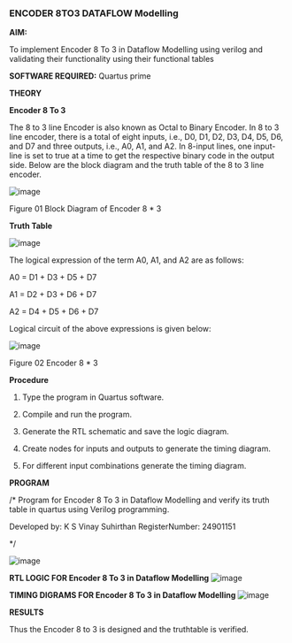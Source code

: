 ### ENCODER 8TO3 DATAFLOW Modelling

**AIM:**

To implement  Encoder 8 To 3 in Dataflow Modelling using verilog and validating their functionality using their functional tables

**SOFTWARE REQUIRED:** Quartus prime

**THEORY**

**Encoder 8 To 3**

The 8 to 3 line Encoder is also known as Octal to Binary Encoder. In 8 to 3 line encoder, there is a total of eight inputs, i.e., D0, D1, D2, D3, D4, D5, D6, and D7 and three outputs, i.e., A0, A1, and A2. In 8-input lines, one input-line is set to true at a time to get the respective binary code in the output side. Below are the block diagram and the truth table of the 8 to 3 line encoder.

![image](https://github.com/naavaneetha/ENCODER8TO3DATAFLOW/assets/154305477/0bc242c1-eb9e-4c47-afe5-30428470efc3)

Figure 01  Block Diagram of Encoder 8 * 3

**Truth Table**

![image](https://github.com/naavaneetha/ENCODER8TO3DATAFLOW/assets/154305477/35496b14-ae6e-4cd1-9abd-d6736b576575)

The logical expression of the term A0, A1, and A2 are as follows:

A0 = D1 + D3 + D5 + D7

A1 = D2 + D3 + D6 + D7

A2 = D4 + D5 + D6 + D7

Logical circuit of the above expressions is given below:

![image](https://github.com/naavaneetha/ENCODER8TO3DATAFLOW/assets/154305477/95acaee6-c873-4c75-89eb-ef09fb158053)

Figure 02  Encoder 8 * 3

**Procedure**

1. Type the program in Quartus software.

2. Compile and run the program.

3. Generate the RTL schematic and save the logic diagram.

4. Create nodes for inputs and outputs to generate the timing diagram.

5. For different input combinations generate the timing diagram.
   

**PROGRAM**

/* Program for Encoder 8 To 3 in Dataflow Modelling and verify its truth table in quartus using Verilog programming. 

Developed by: K S Vinay Suhirthan
RegisterNumber: 24901151

*/

![image](https://github.com/user-attachments/assets/3f70f544-4d2f-4642-b4cd-fc16d1c14028)


**RTL LOGIC FOR Encoder 8 To 3 in Dataflow Modelling**
![image](https://github.com/user-attachments/assets/193d251f-4104-40e1-abe7-bdcb7bec53ca)


**TIMING DIGRAMS FOR Encoder 8 To 3 in Dataflow Modelling**
![image](https://github.com/user-attachments/assets/500c1c6b-567e-4b6c-82ab-12776c57337d)


**RESULTS**

Thus the Encoder 8 to 3 is designed and the truthtable is verified.




